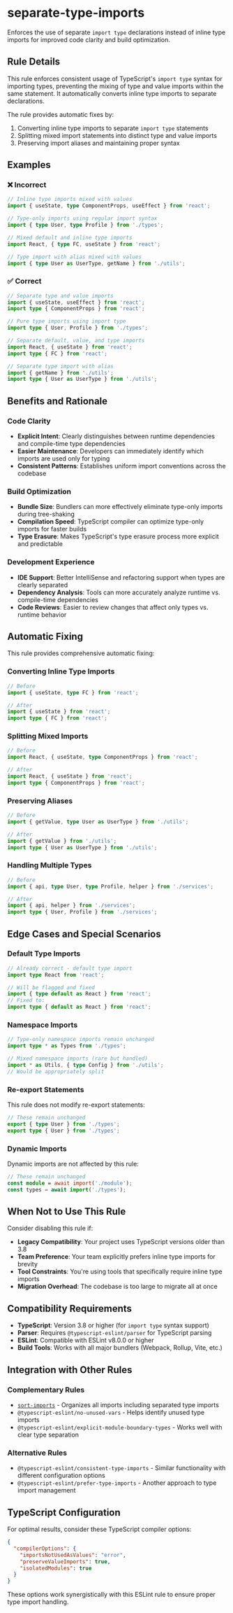 # separate-type-imports

Enforces the use of separate `import type` declarations instead of inline type
imports for improved code clarity and build optimization.

## Rule Details

This rule enforces consistent usage of TypeScript's `import type` syntax for
importing types, preventing the mixing of type and value imports within the same
statement. It automatically converts inline type imports to separate
declarations.

The rule provides automatic fixes by:

1. Converting inline type imports to separate `import type` statements
2. Splitting mixed import statements into distinct type and value imports
3. Preserving import aliases and maintaining proper syntax

## Examples

### ❌ Incorrect

```typescript
// Inline type imports mixed with values
import { useState, type ComponentProps, useEffect } from 'react';

// Type-only imports using regular import syntax
import { type User, type Profile } from './types';

// Mixed default and inline type imports
import React, { type FC, useState } from 'react';

// Type import with alias mixed with values
import { type User as UserType, getName } from './utils';
```

### ✅ Correct

```typescript
// Separate type and value imports
import { useState, useEffect } from 'react';
import type { ComponentProps } from 'react';

// Pure type imports using import type
import type { User, Profile } from './types';

// Separate default, value, and type imports
import React, { useState } from 'react';
import type { FC } from 'react';

// Separate type import with alias
import { getName } from './utils';
import type { User as UserType } from './utils';
```

## Benefits and Rationale

### Code Clarity

- **Explicit Intent**: Clearly distinguishes between runtime dependencies and
  compile-time type dependencies
- **Easier Maintenance**: Developers can immediately identify which imports are
  used only for typing
- **Consistent Patterns**: Establishes uniform import conventions across the
  codebase

### Build Optimization

- **Bundle Size**: Bundlers can more effectively eliminate type-only imports
  during tree-shaking
- **Compilation Speed**: TypeScript compiler can optimize type-only imports for
  faster builds
- **Type Erasure**: Makes TypeScript's type erasure process more explicit and
  predictable

### Development Experience

- **IDE Support**: Better IntelliSense and refactoring support when types are
  clearly separated
- **Dependency Analysis**: Tools can more accurately analyze runtime vs.
  compile-time dependencies
- **Code Reviews**: Easier to review changes that affect only types vs. runtime
  behavior

## Automatic Fixing

This rule provides comprehensive automatic fixing:

### Converting Inline Type Imports

```typescript
// Before
import { useState, type FC } from 'react';

// After
import { useState } from 'react';
import type { FC } from 'react';
```

### Splitting Mixed Imports

```typescript
// Before
import React, { useState, type ComponentProps } from 'react';

// After
import React, { useState } from 'react';
import type { ComponentProps } from 'react';
```

### Preserving Aliases

```typescript
// Before
import { getValue, type User as UserType } from './utils';

// After
import { getValue } from './utils';
import type { User as UserType } from './utils';
```

### Handling Multiple Types

```typescript
// Before
import { api, type User, type Profile, helper } from './services';

// After
import { api, helper } from './services';
import type { User, Profile } from './services';
```

## Edge Cases and Special Scenarios

### Default Type Imports

```typescript
// Already correct - default type import
import type React from 'react';

// Will be flagged and fixed
import { type default as React } from 'react';
// Fixed to:
import type { default as React } from 'react';
```

### Namespace Imports

```typescript
// Type-only namespace imports remain unchanged
import type * as Types from './types';

// Mixed namespace imports (rare but handled)
import * as Utils, { type Config } from './utils';
// Would be appropriately split
```

### Re-export Statements

This rule does not modify re-export statements:

```typescript
// These remain unchanged
export { type User } from './types';
export type { User } from './types';
```

### Dynamic Imports

Dynamic imports are not affected by this rule:

```typescript
// These remain unchanged
const module = await import('./module');
const types = await import('./types');
```

## When Not to Use This Rule

Consider disabling this rule if:

- **Legacy Compatibility**: Your project uses TypeScript versions older than 3.8
- **Team Preference**: Your team explicitly prefers inline type imports for
  brevity
- **Tool Constraints**: You're using tools that specifically require inline type
  imports
- **Migration Overhead**: The codebase is too large to migrate all at once

## Compatibility Requirements

- **TypeScript**: Version 3.8 or higher (for `import type` syntax support)
- **Parser**: Requires `@typescript-eslint/parser` for TypeScript parsing
- **ESLint**: Compatible with ESLint v8.0.0 or higher
- **Build Tools**: Works with all major bundlers (Webpack, Rollup, Vite, etc.)

## Integration with Other Rules

### Complementary Rules

- [`sort-imports`](./sort-imports.md) - Organizes all imports including
  separated type imports
- `@typescript-eslint/no-unused-vars` - Helps identify unused type imports
- `@typescript-eslint/explicit-module-boundary-types` - Works well with clear
  type separation

### Alternative Rules

- `@typescript-eslint/consistent-type-imports` - Similar functionality with
  different configuration options
- `@typescript-eslint/prefer-type-imports` - Another approach to type import
  management

## TypeScript Configuration

For optimal results, consider these TypeScript compiler options:

```json
{
  "compilerOptions": {
    "importsNotUsedAsValues": "error",
    "preserveValueImports": true,
    "isolatedModules": true
  }
}
```

These options work synergistically with this ESLint rule to ensure proper type
import handling.
